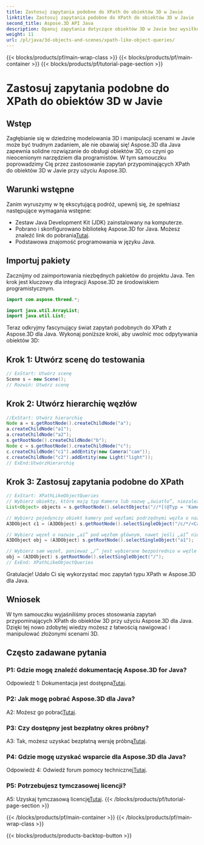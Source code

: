 ```yaml
---
title: Zastosuj zapytania podobne do XPath do obiektów 3D w Javie
linktitle: Zastosuj zapytania podobne do XPath do obiektów 3D w Javie
second_title: Aspose.3D API Java
description: Opanuj zapytania dotyczące obiektów 3D w Javie bez wysiłku dzięki Aspose.3D. Stosuj zapytania podobne do XPath, manipuluj scenami i ulepszaj swoje prace 3D.
weight: 11
url: /pl/java/3d-objects-and-scenes/xpath-like-object-queries/
---
```


{{< blocks/products/pf/main-wrap-class >}}
{{< blocks/products/pf/main-container >}}
{{< blocks/products/pf/tutorial-page-section >}}

# Zastosuj zapytania podobne do XPath do obiektów 3D w Javie

## Wstęp

Zagłębianie się w dziedzinę modelowania 3D i manipulacji scenami w Javie może być trudnym zadaniem, ale nie obawiaj się! Aspose.3D dla Java zapewnia solidne rozwiązanie do obsługi obiektów 3D, co czyni go nieocenionym narzędziem dla programistów. W tym samouczku poprowadzimy Cię przez zastosowanie zapytań przypominających XPath do obiektów 3D w Javie przy użyciu Aspose.3D.

## Warunki wstępne

Zanim wyruszymy w tę ekscytującą podróż, upewnij się, że spełniasz następujące wymagania wstępne:

- Zestaw Java Development Kit (JDK) zainstalowany na komputerze.
-  Pobrano i skonfigurowano bibliotekę Aspose.3D for Java. Możesz znaleźć link do pobrania[Tutaj](https://releases.aspose.com/3d/java/).
- Podstawowa znajomość programowania w języku Java.

## Importuj pakiety

Zacznijmy od zaimportowania niezbędnych pakietów do projektu Java. Ten krok jest kluczowy dla integracji Aspose.3D ze środowiskiem programistycznym.

```java
import com.aspose.threed.*;

import java.util.ArrayList;
import java.util.List;
```

Teraz odkryjmy fascynujący świat zapytań podobnych do XPath z Aspose.3D dla Java. Wykonaj poniższe kroki, aby uwolnić moc odpytywania obiektów 3D:

## Krok 1: Utwórz scenę do testowania

```java
// ExStart: Utwórz scenę
Scene s = new Scene();
// Rozwiń: Utwórz scenę
```

## Krok 2: Utwórz hierarchię węzłów

```java
//ExStart: Utwórz hierarchię
Node a = s.getRootNode().createChildNode("a");
a.createChildNode("a1");
a.createChildNode("a2");
s.getRootNode().createChildNode("b");
Node c = s.getRootNode().createChildNode("c");
c.createChildNode("c1").addEntity(new Camera("cam"));
c.createChildNode("c2").addEntity(new Light("light"));
// ExEnd:UtwórzHierarchię
```

## Krok 3: Zastosuj zapytania podobne do XPath

```java
// ExStart: XPathLikeObjectQueries
// Wybierz obiekty, które mają typ Kamera lub nazwę „światło”, niezależnie od ich lokalizacji.
List<Object> objects = s.getRootNode().selectObjects("//*[(@Typ = 'Kamera') lub (@Nazwa = 'światło')]");

// Wybierz pojedynczy obiekt kamery pod węzłami podrzędnymi węzła o nazwie „c” pod węzłem głównym
A3DObject c1 = (A3DObject) s.getRootNode().selectSingleObject("/c/*/<Camera>");

// Wybierz węzeł o nazwie „a1” pod węzłem głównym, nawet jeśli „a1” nie jest bezpośrednio węzłem podrzędnym
A3DObject obj = (A3DObject) s.getRootNode().selectSingleObject("a1");

// Wybierz sam węzeł, ponieważ „/” jest wybierane bezpośrednio w węźle głównym
obj = (A3DObject) s.getRootNode().selectSingleObject("/");
// ExEnd: XPathLikeObjectQueries
```

Gratulacje! Udało Ci się wykorzystać moc zapytań typu XPath w Aspose.3D dla Java.

## Wniosek

W tym samouczku wyjaśniliśmy proces stosowania zapytań przypominających XPath do obiektów 3D przy użyciu Aspose.3D dla Java. Dzięki tej nowo zdobytej wiedzy możesz z łatwością nawigować i manipulować złożonymi scenami 3D.

## Często zadawane pytania

### P1: Gdzie mogę znaleźć dokumentację Aspose.3D for Java?

 Odpowiedź 1: Dokumentacja jest dostępna[Tutaj](https://reference.aspose.com/3d/java/).

### P2: Jak mogę pobrać Aspose.3D dla Java?

 A2: Możesz go pobrać[Tutaj](https://releases.aspose.com/3d/java/).

### P3: Czy dostępny jest bezpłatny okres próbny?

 A3: Tak, możesz uzyskać bezpłatną wersję próbną[Tutaj](https://releases.aspose.com/).

### P4: Gdzie mogę uzyskać wsparcie dla Aspose.3D dla Java?

 Odpowiedź 4: Odwiedź forum pomocy technicznej[Tutaj](https://forum.aspose.com/c/3d/18).

### P5: Potrzebujesz tymczasowej licencji?

 A5: Uzyskaj tymczasową licencję[Tutaj](https://purchase.aspose.com/temporary-license/).
{{< /blocks/products/pf/tutorial-page-section >}}

{{< /blocks/products/pf/main-container >}}
{{< /blocks/products/pf/main-wrap-class >}}

{{< blocks/products/products-backtop-button >}}
